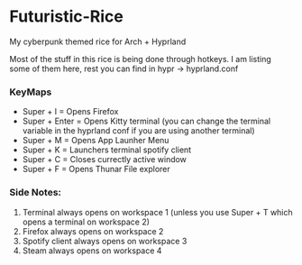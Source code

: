 # Futuristic-Rice
My cyberpunk themed rice for Arch + Hyprland


Most of the stuff in this rice is being done through hotkeys. I am listing some of them here, rest you can find in hypr -> hyprland.conf


### KeyMaps

- Super + I = Opens Firefox
- Super + Enter = Opens Kitty terminal (you can change the terminal variable in the hyprland conf if you are using another terminal)
- Super + M = Opens App Launher Menu
- Super + K = Launchers terminal spotify client
- Super + C = Closes currectly active window
- Super + F = Opens Thunar File explorer

### Side Notes:

1) Terminal always opens on workspace 1 (unless you use Super + T which opens a terminal on workspace 2)
2) Firefox always opens on workspace 2
3) Spotify client always opens on workspace 3
4) Steam always opens on workspace 4
 
